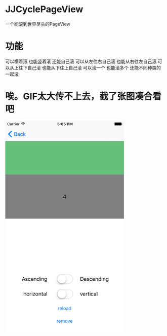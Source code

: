 # JJCyclePageView
一个能滚到世界尽头的PageView
# 功能
可以横着滚
也能竖着滚
还能自己滚
可以从左往右自己滚
也能从右往左自己滚
可以从上往下自己滚
也能从下往上自己滚
可以滚一个
也能滚多个
还能不同种类的一起滚
# 唉。GIF太大传不上去，截了张图凑合看吧
<!--![Alt Text](https://github.com/chinaljw/MyFileRepository/blob/master/Gif/JJPageView_PNG_0.png)-->
<img src="https://github.com/chinaljw/MyFileRepository/blob/master/Gif/JJPageView_PNG_0.png" height="667px" width="375px">
